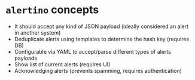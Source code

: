 # `alertino` concepts

* It should accept any kind of JSON payload (ideally considered an alert in another system)
* Deduplicate alerts using templates to determine the hash key (requires DB)
* Configurable via YAML to accept/parse different types of alerts payloads
* Show list of current alerts (requires UI)
* Acknowledging alerts (prevents spamming, requires authentication)